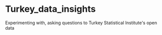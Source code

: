 # Turkey_data_insights
Experimenting with, asking questions to Turkey Statistical Institute's open data
